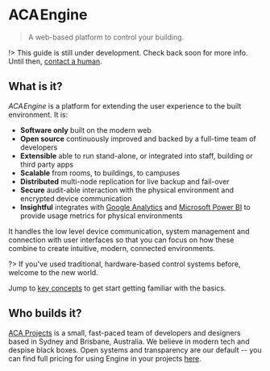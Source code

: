 # ACA&#8202;Engine

> A web-based platform to control your building.


!> This guide is still under development. Check back soon for more info. Until then, [contact a human](mailto:developer@acaprojects.com).


## What is it?

*ACA&#8202;Engine* is a platform for extending the user experience to the built environment. It is:
- **Software only** built on the modern web
- **Open source** continuously improved and backed by a full-time team of developers
- **Extensible** able to run stand-alone, or integrated into staff, building or third party apps
- **Scalable** from rooms, to buildings, to campuses
- **Distributed** multi-node replication for live backup and fail-over
- **Secure** audit-able interaction with the physical environment and encrypted device communication
- **Insightful** integrates with [Google Analytics](https://www.google.com/analytics/) and [Microsoft Power BI](https://powerbi.microsoft.com/) to provide usage metrics for physical environments

It handles the low level device communication, system management and connection with user interfaces so that you can focus on how these combine to create intuitive, modern, connected environments.

?> If you've used traditional, hardware-based control systems before, welcome to the new world.

Jump to [key concepts](getting-started/key-concepts.md) to get start getting familiar with the basics.


## Who builds it?

[ACA Projects](https://www.acaprojects.com/) is a small, fast-paced team of developers and designers based in Sydney and Brisbane, Australia. We believe in modern tech and despise black boxes. Open systems and transparency are our default -- you can find full pricing for using Engine in your projects [here](https://www.acaprojects.com/acaenginepricing/).

